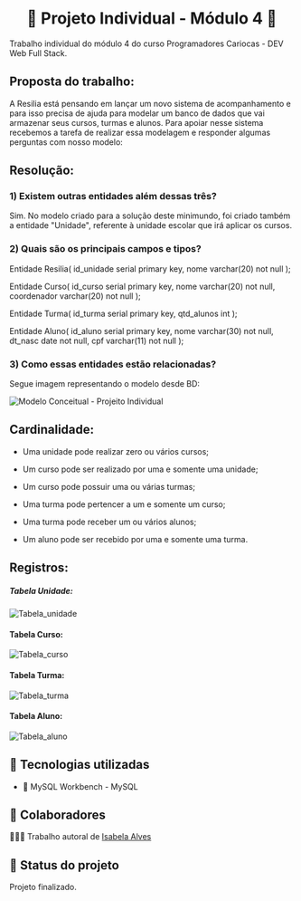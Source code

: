 <h1 align="center"> 🎲 Projeto Individual - Módulo 4 🎲</h1>
Trabalho individual  do módulo 4 do curso Programadores Cariocas - DEV Web Full Stack.

## Proposta do trabalho:
A Resilia está pensando em lançar um novo sistema de acompanhamento e para isso precisa de ajuda para modelar um banco de dados que vai armazenar seus cursos, turmas e alunos.
Para apoiar nesse sistema recebemos a tarefa de realizar essa modelagem e responder algumas perguntas com nosso modelo:

## Resolução:
### 1) Existem outras entidades além dessas três?

Sim. No modelo criado para a solução deste minimundo, foi criado também a entidade "Unidade", referente à unidade escolar que irá aplicar os cursos.

### 2) Quais são os principais campos e tipos?

Entidade Resilia(
  id_unidade serial primary key,
  nome varchar(20) not null
);

Entidade Curso(
  id_curso serial primary key,
  nome varchar(20) not null,
  coordenador varchar(20) not null
);

Entidade Turma(
  id_turma serial primary key,
  qtd_alunos int
);

Entidade Aluno(
  id_aluno serial primary key,
  nome varchar(30) not null,
  dt_nasc date not null,
  cpf varchar(11) not null
);
  
  

### 3) Como essas entidades estão relacionadas?

Segue imagem representando o modelo desde BD:

![Modelo Conceitual - Projeito Individual](https://user-images.githubusercontent.com/113736997/222006654-bab72da5-f0a2-4ce9-a2ae-2da4a940adcc.png)

## Cardinalidade:

- Uma unidade pode realizar zero ou vários cursos;

- Um curso pode ser realizado por uma e somente uma unidade;

- Um curso pode possuir uma ou várias turmas;

- Uma turma pode pertencer a um e somente um curso;

- Uma turma pode receber um ou vários alunos;

- Um aluno pode ser recebido por uma e somente uma turma.

## Registros:

##### Tabela Unidade:

![Tabela_unidade](https://user-images.githubusercontent.com/113736997/222014017-28e1c96a-13f7-49e3-b905-5641b68ebd00.PNG)

#### Tabela Curso:

![Tabela_curso](https://user-images.githubusercontent.com/113736997/222014044-4aa15591-c907-45d7-9c20-5e292903c8a7.PNG)

#### Tabela Turma:

![Tabela_turma](https://user-images.githubusercontent.com/113736997/222014079-0b7d15d8-72e8-4e62-90b7-4f315d71685e.PNG)

#### Tabela Aluno:

![Tabela_aluno](https://user-images.githubusercontent.com/113736997/222014127-0bb8c1fb-9046-438b-bc99-7d55227e2eb4.PNG)

## :wrench: Tecnologias utilizadas
* 🐬 MySQL Workbench - MySQL

## :handshake: Colaboradores
👩🏻‍💻 Trabalho autoral de <a href="https://github.com/isabelaalvesc">Isabela Alves</a>

## :dart: Status do projeto
Projeto finalizado.
